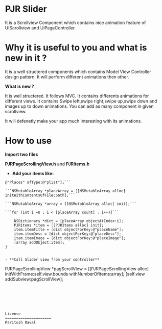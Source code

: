 PJR Slider
=====================

It is a Scrollview Component which contains nice animation feature of UIScrollview and UIPageController.

Why it is useful to you and what is new in it ?
===============================================================

It is a well structered components which contains Model View Controller design pattern, It will perform different animations then other.

**What is new ?**

It is well structered.
It follows MVC.
It contains differents animations for different views.
It contains Swipe left,swipe right,swipe up,swipe down and images up to down animations.
You can add as many component in given scrollview.

It will defenetly make your app much interesting with its animations.


How to use
=====================

**Import two files**

**PJRPageScrollingView.h** and
**PJRItems.h**


- **Add your items like:** 

```NSString *path = [[NSBundle mainBundle] pathForResource:
@"Places" ofType:@"plist"];```

```NSMutableArray *placeArray = [[NSMutableArray alloc] initWithContentsOfFile:path];```

```NSMutableArray *array = [[NSMutableArray alloc] init];```

```for (int i =0 ; i < [placeArray count] ; i++){```

    NSDictionary *dict = [placeArray objectAtIndex:i];
    PJRItems *item = [[PJRItems alloc] init];
    item.itemTitle = [dict objectForKey:@"placeName"];
    item.itemDesc = [dict objectForKey:@"placeDesc"];
    item.itemImage = [dict objectForKey:@"placeImage"];
    [array addObject:item];
}


- **Call Slider view from your controller** 
```
PJRPageScrollingView *pagScrollView = [[PJRPageScrollingView alloc] initWithFrame:self.view.bounds withNumberOfItems:array];
[self.view addSubview:pagScrollView];
```



     
    
    
License
=====================
Paritosh Raval


